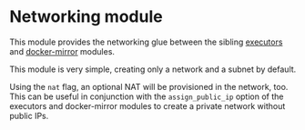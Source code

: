 # Networking module

This module provides the networking glue between the sibling [executors](https://registry.terraform.io/modules/sourcegraph/executors/aws/5.6.0/submodules/executors) and [docker-mirror](https://registry.terraform.io/modules/sourcegraph/executors/aws/5.6.0/submodules/docker-mirror) modules.

This module is very simple, creating only a network and a subnet by default.

Using the `nat` flag, an optional NAT will be provisioned in the network, too. This can be useful in conjunction with the `assign_public_ip` option of the executors and docker-mirror modules to create a private network without public IPs.
